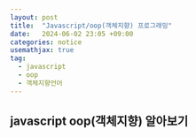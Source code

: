 ```yaml
---
layout: post
title:  "Javascript/oop(객체지향) 프로그래밍"
date:   2024-06-02 23:05 +09:00
categories: notice
usemathjax: true
tag:
  - javascript
  - oop
  - 객체지향언어
---
```


## javascript oop(객체지향) 알아보기

###
